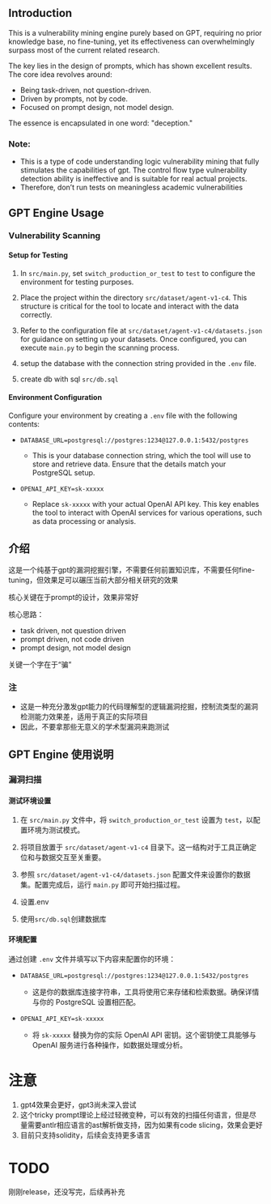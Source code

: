 ## Introduction
This is a vulnerability mining engine purely based on GPT, requiring no prior knowledge base, no fine-tuning, yet its effectiveness can overwhelmingly surpass most of the current related research. 

The key lies in the design of prompts, which has shown excellent results. The core idea revolves around:

- Being task-driven, not question-driven.
- Driven by prompts, not by code.
- Focused on prompt design, not model design.

The essence is encapsulated in one word: "deception."

### Note:
- This is a type of code understanding logic vulnerability mining that fully stimulates the capabilities of gpt. The control flow type vulnerability detection ability is ineffective and is suitable for real actual projects.
- Therefore, don’t run tests on meaningless academic vulnerabilities
## GPT Engine Usage

### Vulnerability Scanning

#### Setup for Testing
1. In `src/main.py`, set `switch_production_or_test` to `test` to configure the environment for testing purposes.

2. Place the project within the directory `src/dataset/agent-v1-c4`. This structure is critical for the tool to locate and interact with the data correctly.

3. Refer to the configuration file at `src/dataset/agent-v1-c4/datasets.json` for guidance on setting up your datasets. Once configured, you can execute `main.py` to begin the scanning process.

4. setup the database with the connection string provided in the `.env` file.

5. create db with sql `src/db.sql`

#### Environment Configuration
Configure your environment by creating a `.env` file with the following contents:

- `DATABASE_URL=postgresql://postgres:1234@127.0.0.1:5432/postgres`
    - This is your database connection string, which the tool will use to store and retrieve data. Ensure that the details match your PostgreSQL setup.

- `OPENAI_API_KEY=sk-xxxxx`
    - Replace `sk-xxxxx` with your actual OpenAI API key. This key enables the tool to interact with OpenAI services for various operations, such as data processing or analysis.

## 介绍
这是一个纯基于gpt的漏洞挖掘引擎，不需要任何前置知识库，不需要任何fine-tuning，但效果足可以碾压当前大部分相关研究的效果

核心关键在于prompt的设计，效果非常好

核心思路：
- task driven, not question driven
- prompt driven, not code driven
- prompt design, not model design

关键一个字在于“骗”
### 注
- 这是一种充分激发gpt能力的代码理解型的逻辑漏洞挖掘，控制流类型的漏洞检测能力效果差，适用于真正的实际项目
- 因此，不要拿那些无意义的学术型漏洞来跑测试

## GPT Engine 使用说明

### 漏洞扫描

#### 测试环境设置
1. 在 `src/main.py` 文件中，将 `switch_production_or_test` 设置为 `test`，以配置环境为测试模式。

2. 将项目放置于 `src/dataset/agent-v1-c4` 目录下。这一结构对于工具正确定位和与数据交互至关重要。

3. 参照 `src/dataset/agent-v1-c4/datasets.json` 配置文件来设置你的数据集。配置完成后，运行 `main.py` 即可开始扫描过程。

4. 设置.env

5. 使用`src/db.sql`创建数据库
#### 环境配置
通过创建 `.env` 文件并填写以下内容来配置你的环境：

- `DATABASE_URL=postgresql://postgres:1234@127.0.0.1:5432/postgres`
    - 这是你的数据库连接字符串，工具将使用它来存储和检索数据。确保详情与你的 PostgreSQL 设置相匹配。

- `OPENAI_API_KEY=sk-xxxxx`
    - 将 `sk-xxxxx` 替换为你的实际 OpenAI API 密钥。这个密钥使工具能够与 OpenAI 服务进行各种操作，如数据处理或分析。
# 注意
1. gpt4效果会更好，gpt3尚未深入尝试
2. 这个tricky prompt理论上经过轻微变种，可以有效的扫描任何语言，但是尽量需要antlr相应语言的ast解析做支持，因为如果有code slicing，效果会更好
3. 目前只支持solidity，后续会支持更多语言

# TODO
刚刚release，还没写完，后续再补充
